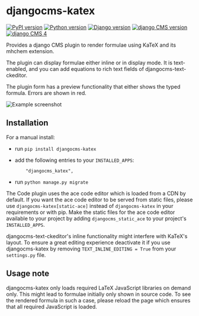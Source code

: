 # djangocms-katex

[![PyPI version](https://badge.fury.io/py/djangocms-katex.svg)](https://badge.fury.io/py/djangocms-katex)
[![Python version](https://img.shields.io/badge/python-3.9+-blue.svg)](https://pypi.org/project/djangocms-katex/)
[![Django version](https://img.shields.io/badge/django-3.2--4.2-blue.svg)](https://www.djangoproject.com/)
[![django CMS version](https://img.shields.io/badge/django%20CMS-3.8%2B-blue.svg)](https://www.django-cms.org/)
[![django CMS 4](https://img.shields.io/badge/django%20CMS-4-blue.svg)](https://www.django-cms.org/en/preview-django-cms-40/)

Provides a django CMS plugin to render formulae using KaTeX and 
its mhchem extension.

The plugin can display formulae either inline or in display mode. 
It is text-enabled, and you can add equations to rich text fields 
of djangocms-text-ckeditor.

The plugin form has a preview functionality that either shows
the typed formula. Errors are shown in red.

![Example screenshot](https://github.com/fsbraun/djangocms-katex/blob/main/private/screenshot.jpg?raw=true)

## Installation

For a manual install:

* run `pip install djangocms-katex`
* add the following entries to your ``INSTALLED_APPS``:
  ```
      "djangocms_katex",
  ```

* run `python manage.py migrate`

The Code plugin uses the ace code editor which is loaded from a CDN by default.
If you want the ace code editor to be served from static files, please use
`djangocms-katex[static-ace]` instead of `djangocms-katex` in your
requirements or with pip. Make the static files for the ace code editor available
to your project by adding `djangocms_static_ace` to your project's
``INSTALLED_APPS``.

djangocms-text-ckeditor's inline functionality might interfere with KaTeX's layout.
To ensure a great editing experience deactivate it if you use djangocms-katex by
removing `TEXT_INLINE_EDITING = True` from your `settings.py` file.

## Usage note

djangocms-katex only loads required LaTeX JavaScript libraries on demand only. 
This might lead to formulae initially only shown in source code. To see the rendered
formula in such a case, please reload the page which ensures that all required
JavaScript is loaded.
